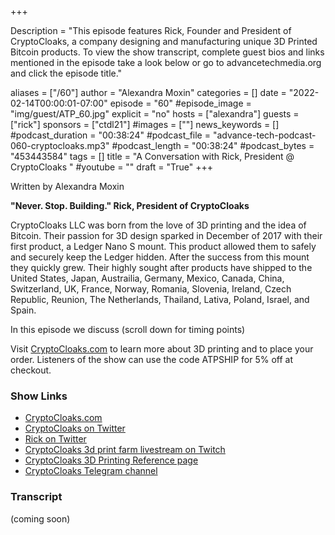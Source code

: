 +++

Description = "This episode features Rick, Founder and President of CryptoCloaks, a company designing and manufacturing unique 3D Printed Bitcoin products. To view the show transcript, complete guest bios and links mentioned in the episode take a look below or go to advancetechmedia.org and click the episode title."

aliases = ["/60"]
author = "Alexandra Moxin"
categories = []
date = "2022-02-14T00:00:01-07:00"
episode = "60"
#episode_image = "img/guest/ATP_60.jpg"
explicit = "no"
hosts = ["alexandra"]
guests = ["rick"]
sponsors = ["ctdl21"]
#images = [""]
news_keywords = []
#podcast_duration = "00:38:24"
#podcast_file = "advance-tech-podcast-060-cryptocloaks.mp3"
#podcast_length = "00:38:24"
#podcast_bytes = "453443584"
tags = []
title = "A Conversation with Rick, President @ CryptoCloaks "
#youtube = ""
draft = "True"
+++

Written by Alexandra Moxin

**"Never. Stop. Building." Rick, President of CryptoCloaks**

CryptoCloaks LLC was born from the love of 3D printing and the idea of Bitcoin. Their passion for 3D design sparked in December of 2017 with their first product, a Ledger Nano S mount. This product allowed them to safely and securely keep the Ledger hidden.  After the success from this mount they quickly grew. Their highly sought after products have shipped to the United States, Japan, Austrailia, Germany, Mexico, Canada, China, Switzerland, UK, France, Norway, Romania, Slovenia, Ireland, Czech Republic, Reunion, The Netherlands, Thailand, Lativa, Poland, Israel, and Spain.

In this episode we discuss (scroll down for timing points)

Visit [CryptoCloaks.com](https://www.cryptocloaks.com/) to learn more about 3D printing and to place your order. Listeners of the show can use the code ATPSHIP for 5% off at checkout.

### Show Links
* [CryptoCloaks.com](https://www.cryptocloaks.com/)
* [CryptoCloaks on Twitter](https://twitter.com/CryptoCloaks)
* [Rick on Twitter](https://twitter.com/RickV3D)
* [CryptoCloaks 3d print farm livestream on Twitch]()
* [CryptoCloaks 3D Printing Reference page](https://cryptocloaks.com/3dprinting)
* [CryptoCloaks Telegram channel](https://t.me/joinchat/Odg-ExafJf25XjnGVgozyg)




### Transcript
(coming soon)
